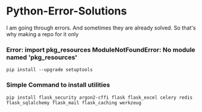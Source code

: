 # Python-Error-Solutions
I am going through errors. And sometimes they are already solved. So that's why making a repo for it only
### Error: import pkg_resources ModuleNotFoundError: No module named 'pkg_resources'
```
pip install --upgrade setuptools
```
### Simple Command to install utilities
```
pip install flask_security argon2-cffi flask flask_excel celery redis flask_sqlalchemy flask_mail flask_caching werkzeug
```

